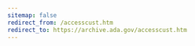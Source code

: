 ```yaml
---
sitemap: false 
redirect_from: /accesscust.htm 
redirect_to: https://archive.ada.gov/accesscust.htm 
---
```

